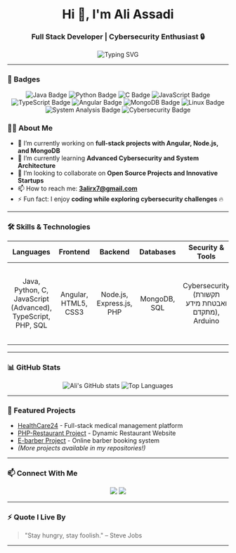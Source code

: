 <h1 align="center">Hi 👋, I'm Ali Assadi</h1>
<h3 align="center">Full Stack Developer | Cybersecurity Enthusiast 🔒</h3>

<p align="center">
  <img src="https://readme-typing-svg.demolab.com?font=Fira+Code&weight=500&pause=1000&center=true&vCenter=true&width=435&lines=Full+Stack+Developer;Cybersecurity+and+Linux+Lover;System+Analysis+Expert;Always+Learning+New+Technologies" alt="Typing SVG" />
</p>

---
### 🏅 Badges

<p align="center">
  <img src="https://img.shields.io/badge/Java-Expert-informational?style=for-the-badge&logo=java&logoColor=white&color=red" alt="Java Badge"/>
  <img src="https://img.shields.io/badge/Python-Advanced-informational?style=for-the-badge&logo=python&logoColor=white&color=blue" alt="Python Badge"/>
  <img src="https://img.shields.io/badge/C-Language-informational?style=for-the-badge&logo=c&logoColor=white&color=00599C" alt="C Badge"/>
  <img src="https://img.shields.io/badge/JavaScript-Advanced-informational?style=for-the-badge&logo=javascript&logoColor=white&color=F7DF1E" alt="JavaScript Badge"/>
  <img src="https://img.shields.io/badge/TypeScript-Professional-informational?style=for-the-badge&logo=typescript&logoColor=white&color=3178C6" alt="TypeScript Badge"/>
  <img src="https://img.shields.io/badge/Angular-Developer-informational?style=for-the-badge&logo=angular&logoColor=white&color=DD0031" alt="Angular Badge"/>
  <img src="https://img.shields.io/badge/MongoDB-Database%20Expert-informational?style=for-the-badge&logo=mongodb&logoColor=white&color=47A248" alt="MongoDB Badge"/>
  <img src="https://img.shields.io/badge/Linux-Enthusiast-informational?style=for-the-badge&logo=linux&logoColor=white&color=FCC624" alt="Linux Badge"/>
  <img src="https://img.shields.io/badge/System%20Analysis-Specialist-informational?style=for-the-badge&logo=knowledgebase&logoColor=white&color=orange" alt="System Analysis Badge"/>
  <img src="https://img.shields.io/badge/Cybersecurity-Security%20Focused-informational?style=for-the-badge&logo=security&logoColor=white&color=black" alt="Cybersecurity Badge"/>
</p>

### 🧑‍💻 About Me
- 🔭 I’m currently working on **full-stack projects with Angular, Node.js, and MongoDB**
- 🌱 I’m currently learning **Advanced Cybersecurity and System Architecture**
- 👯 I’m looking to collaborate on **Open Source Projects and Innovative Startups**
- 📫 How to reach me: **[3alirx7@gmail.com](mailto:3alirx7@gmail.com)**
- ⚡ Fun fact: I enjoy **coding while exploring cybersecurity challenges** 🔥

---

### 🛠️ Skills & Technologies
<div align="center">
  
| Languages | Frontend | Backend | Databases | Security & Tools | Systems |
| :---: | :---: | :---: | :---: | :---: | :---: |
| Java, Python, C, JavaScript (Advanced), TypeScript, PHP, SQL | Angular, HTML5, CSS3 | Node.js, Express.js, PHP | MongoDB, SQL | Cybersecurity (תקשורת ואבטחת מידע מתקדם), Arduino | Linux, Operating Systems (מערכות הפעלה), System Analysis (ניתוח מערכות) |

</div>

---

### 📊 GitHub Stats
<div align="center">
  <img src="https://github-readme-stats.vercel.app/api?username=Ali-Assadi&show_icons=true&theme=radical" alt="Ali's GitHub stats" />
  <img src="https://github-readme-stats.vercel.app/api/top-langs/?username=Ali-Assadi&layout=compact&theme=radical" alt="Top Languages" />
</div>

---

### 🚀 Featured Projects
- [HealthCare24](https://github.com/Ali-Assadi/HealthCare24) - Full-stack medical management platform
- [PHP-Restaurant Project](https://github.com/Khader1jeries/PHP-Resturant-Project) - Dynamic Restaurant Website
- [E-barber Project](https://github.com/Ali-Assadi/E-barber-project) - Online barber booking system
- *(More projects available in my repositories!)*

---

### 📫 Connect With Me
<p align="center">
  <a href="mailto:3alirx7@gmail.com"><img src="https://img.shields.io/badge/-Email-D14836?style=for-the-badge&logo=gmail&logoColor=white"></a>
  <a href="https://github.com/Ali-Assadi"><img src="https://img.shields.io/badge/GitHub-100000?style=for-the-badge&logo=github&logoColor=white"></a>
</p>

---

### ⚡ Quote I Live By
> "Stay hungry, stay foolish." – Steve Jobs

---

